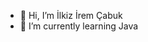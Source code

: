 - 👋 Hi, I’m İlkiz İrem Çabuk
- 🌱 I’m currently learning Java


<!---
ilkizy/ilkizy is a ✨ special ✨ repository because its `README.md` (this file) appears on your GitHub profile.
You can click the Preview link to take a look at your changes.
--->
